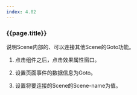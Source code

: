 ```yaml
---
index: 4.02
---
```

### {{page.title}}
说明Scene内部的、可以连接其他Scene的Goto功能。

1. 点击组件之后，点击效果属性窗口。

1. 设置页面事件的数据信息为Goto。

1. 设置将要连接的Scene的Scene-name为值。
